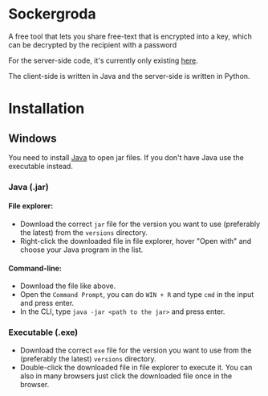 # Sockergroda
A free tool that lets you share free-text that is encrypted into a key, which can be decrypted by the recipient with a password

For the server-side code, it's currently only existing [here](https://repl.it/@sockergrodaapi/api).

The client-side is written in Java and the server-side is written in Python.

# Installation
## Windows
You need to install [Java](https://www.java.com) to open jar files. If you don't have Java use the executable instead.

### Java (.jar)
#### File explorer:
* Download the correct `jar` file for the version you want to use (preferably the latest) from the `versions` directory.
* Right-click the downloaded file in file explorer, hover "Open with" and choose your Java program in the list.
#### Command-line:
* Download the file like above.
* Open the `Command Prompt`, you can do `WIN + R` and type `cmd` in the input and press enter.
* In the CLI, type `java -jar <path to the jar>` and press enter.

### Executable (.exe)
* Download the correct `exe` file for the version you want to use from the (preferably the latest) `versions` directory.
* Double-click the downloaded file in file explorer to execute it. You can also in many browsers just click the downloaded file once in the browser.
